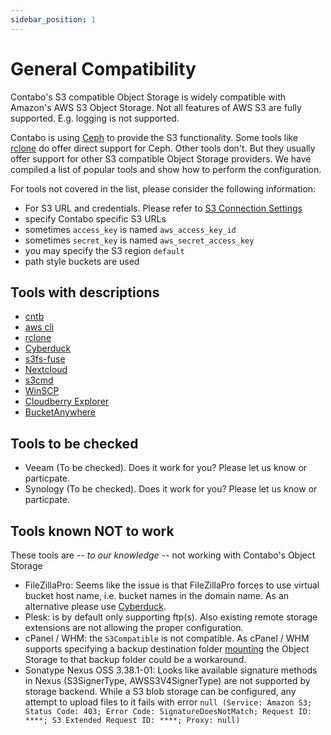 ```yaml
---
sidebar_position: 1
---
```


# General Compatibility

Contabo's S3 compatible Object Storage is widely compatible with Amazon's AWS S3 Object Storage. Not all features of AWS S3 are fully supported. E.g. logging is not supported.

Contabo is using [Ceph](https://ceph.com/) to provide the S3 functionality. Some tools like [rclone](https://rclone.org/) do offer direct support for Ceph. Other tools don't. But they usually offer support for other S3 compatible Object Storage providers. We have compiled a list of popular tools and show how to perform the configuration.

For tools not covered in the list, please consider the following information:

* For S3 URL and credentials. Please refer to [S3 Connection Settings](/docs/Object-Storage/s3-connection-settings)
* specify Contabo specific S3 URLs
* sometimes `access_key` is named `aws_access_key_id`
* sometimes `secret_key` is named `aws_secret_access_key`
* you may specify the S3 region `default`
* path style buckets are used

## Tools with descriptions

* [cntb](/docs/Object-Storage/Tools/cntb)
* [aws cli](/docs/Object-Storage/Tools/aws-cli)
* [rclone](/docs/Object-Storage/Tools/rclone)
* [Cyberduck](/docs/Object-Storage/Tools/cyberduck)
* [s3fs-fuse](/docs/Object-Storage/Tools/s3fs-fuse)
* [Nextcloud](/docs/Object-Storage/Tools/nextcloud)
* [s3cmd](/docs/Object-Storage/Tools/s3cmd)
* [WinSCP](/docs/Object-Storage/Tools/winscp)
* [Cloudberry Explorer](/docs/Object-Storage/Tools/cloudberry-explorer)
* [BucketAnywhere](/docs/Object-Storage/Tools/bucketanywhere)

## Tools to be checked

* Veeam (To be checked). Does it work for you? Please let us know or particpate.
* Synology (To be checked). Does it work for you? Please let us know or particpate.

## Tools known NOT to work

These tools are -- _to our knowledge_ -- not working with Contabo's Object Storage

* FileZillaPro: Seems like the issue is that FileZillaPro forces to use virtual bucket host name, i.e. bucket names in the domain name.
  As an alternative please use [Cyberduck](/docs/Object-Storage/Tools/cyberduck).
* Plesk: is by default only supporting ftp(s). Also existing remote storage extensions are not allowing the proper configuration.
* cPanel / WHM: the `S3Compatible` is not compatible. As cPanel / WHM supports specifying a backup destination folder [mounting](/docs/Object-Storage/HowTo/mount) the Object Storage to that backup folder could be a workaround.
* Sonatype Nexus OSS 3.38.1-01: Looks like available signature methods in Nexus (S3SignerType, AWSS3V4SignerType) are not supported by storage backend. While a S3 blob storage can be configured, any attempt to upload files to it fails with error `null (Service: Amazon S3; Status Code: 403; Error Code: SignatureDoesNotMatch; Request ID: ****; S3 Extended Request ID: ****; Proxy: null)`
